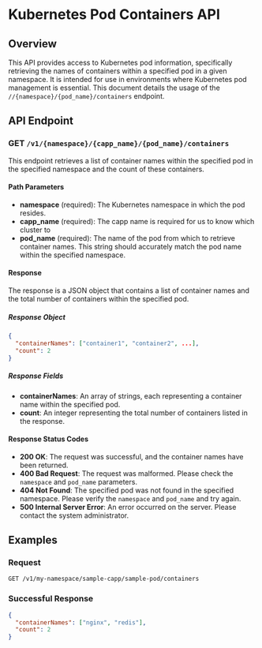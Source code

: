
# Kubernetes Pod Containers API

## Overview

This API provides access to Kubernetes pod information, specifically retrieving the names of containers within a specified pod in a given namespace. It is intended for use in environments where Kubernetes pod management is essential. This document details the usage of the `//{namespace}/{pod_name}/containers` endpoint.

## API Endpoint

### GET `/v1/{namespace}/{capp_name}/{pod_name}/containers`

This endpoint retrieves a list of container names within the specified pod in the specified namespace and the count of these containers.

#### Path Parameters

- **namespace** (required): The Kubernetes namespace in which the pod resides.
- **capp_name** (required):  The capp name is required for us to know which cluster to 
- **pod_name** (required): The name of the pod from which to retrieve container names. This string should accurately match the pod name within the specified namespace.

#### Response

The response is a JSON object that contains a list of container names and the total number of containers within the specified pod.

##### Response Object

```json
{
  "containerNames": ["container1", "container2", ...],
  "count": 2
}
```

##### Response Fields

- **containerNames**: An array of strings, each representing a container name within the specified pod.
- **count**: An integer representing the total number of containers listed in the response.

#### Response Status Codes

- **200 OK**: The request was successful, and the container names have been returned.
- **400 Bad Request**: The request was malformed. Please check the `namespace` and `pod_name` parameters.
- **404 Not Found**: The specified pod was not found in the specified namespace. Please verify the `namespace` and `pod_name` and try again.
- **500 Internal Server Error**: An error occurred on the server. Please contact the system administrator.

## Examples

### Request

```
GET /v1/my-namespace/sample-capp/sample-pod/containers
```

### Successful Response

```json
{
  "containerNames": ["nginx", "redis"],
  "count": 2
}
```
